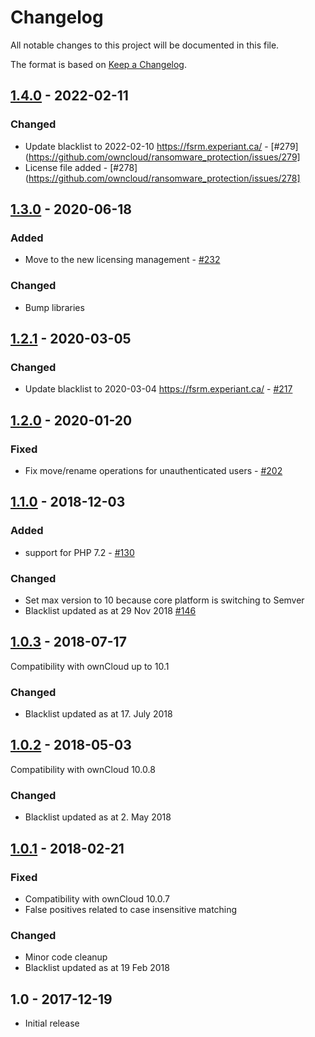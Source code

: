 # Changelog

All notable changes to this project will be documented in this file.

The format is based on [Keep a Changelog](http://keepachangelog.com/en/1.0.0/).

## [1.4.0] - 2022-02-11

### Changed

- Update blacklist to 2022-02-10 https://fsrm.experiant.ca/ - [#279](https://github.com/owncloud/ransomware_protection/issues/279]
- License file added - [#278](https://github.com/owncloud/ransomware_protection/issues/278]


## [1.3.0] - 2020-06-18

### Added

- Move to the new licensing management - [#232](https://github.com/owncloud/ransomware_protection/issues/232)

### Changed

- Bump libraries

## [1.2.1] - 2020-03-05

### Changed

- Update blacklist to 2020-03-04 https://fsrm.experiant.ca/ - [#217](https://github.com/owncloud/ransomware_protection/issues/217)

## [1.2.0] - 2020-01-20

### Fixed

- Fix move/rename operations for unauthenticated users - [#202](https://github.com/owncloud/ransomware_protection/issues/202)

## [1.1.0] - 2018-12-03

### Added

- support for PHP 7.2 - [#130](https://github.com/owncloud/ransomware_protection/issues/130)

### Changed

- Set max version to 10 because core platform is switching to Semver
- Blacklist updated as at 29 Nov 2018 [#146](https://github.com/owncloud/ransomware_protection/pull/146)

## [1.0.3] - 2018-07-17

Compatibility with ownCloud up to 10.1

### Changed

- Blacklist updated as at 17. July 2018

## [1.0.2] - 2018-05-03

Compatibility with ownCloud 10.0.8

### Changed
- Blacklist updated as at 2. May 2018

## [1.0.1] - 2018-02-21

### Fixed

- Compatibility with ownCloud 10.0.7
- False positives related to case insensitive matching

### Changed

- Minor code cleanup
- Blacklist updated as at 19 Feb 2018

## 1.0 - 2017-12-19

- Initial release


[Unreleased]: https://github.com/owncloud/ransomware_protection/compare/v1.4.0...HEAD
[1.4.0]: https://github.com/owncloud/ransomware_protection/compare/v1.3.0...v1.4.0
[1.3.0]: https://github.com/owncloud/ransomware_protection/compare/v1.2.1...v1.3.0
[1.2.1]: https://github.com/owncloud/ransomware_protection/compare/v1.2.0...v1.2.1
[1.2.0]: https://github.com/owncloud/ransomware_protection/compare/v1.1.0...v1.2.0
[1.1.0]: https://github.com/owncloud/ransomware_protection/compare/v1.0.3...v1.1.0
[1.0.3]: https://github.com/owncloud/ransomware_protection/compare/v1.0.2...v1.0.3
[1.0.2]: https://github.com/owncloud/ransomware_protection/compare/v1.0.1...v1.0.2
[1.0.1]: https://github.com/owncloud/ransomware_protection/compare/v1.0.0...v1.0.1
